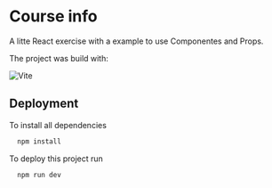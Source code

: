 
# Course info

A litte React exercise with a example to use Componentes and Props.

The project was build with:

![Vite](https://img.shields.io/badge/vite-%23646CFF.svg?style=for-the-badge&logo=vite&logoColor=white)


## Deployment

To install all dependencies

```bash
  npm install
```

To deploy this project run

```bash
  npm run dev
```

